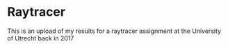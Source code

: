 # Raytracer
This is an upload of my results for a raytracer assignment at the University of Utrecht back in 2017

